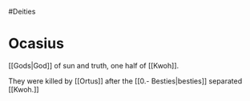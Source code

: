 #Deities
# Ocasius
[[Gods|God]] of sun and truth, one half of [[Kwoh]].

They were killed by [[Ortus]] after the [[0.- Besties|besties]] separated [[Kwoh.]]